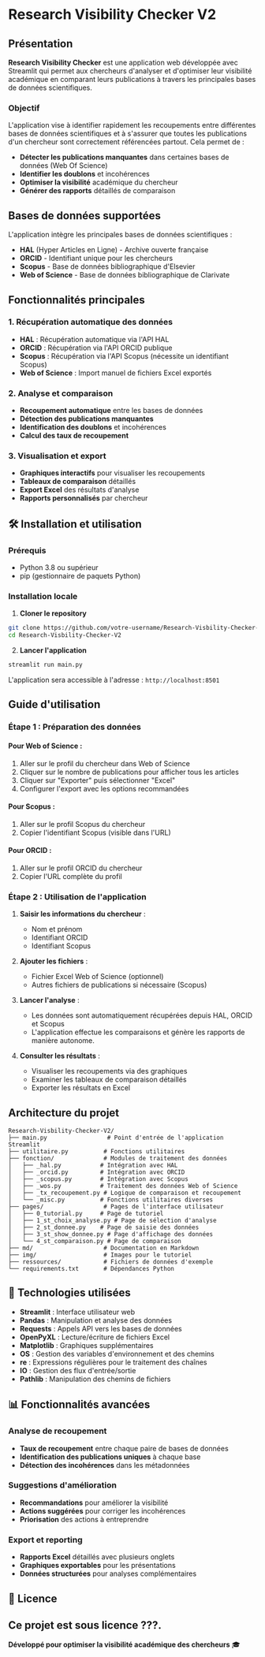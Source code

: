 # Research Visibility Checker V2

## Présentation

**Research Visibility Checker** est une application web développée avec Streamlit qui permet aux chercheurs d'analyser et d'optimiser leur visibilité académique en comparant leurs publications à travers les principales bases de données scientifiques.

### Objectif

L'application vise à identifier rapidement les recoupements entre différentes bases de données scientifiques et à s'assurer que toutes les publications d'un chercheur sont correctement référencées partout. Cela permet de :

- **Détecter les publications manquantes** dans certaines bases de données (Web Of Science)
- **Identifier les doublons** et incohérences
- **Optimiser la visibilité** académique du chercheur
- **Générer des rapports** détaillés de comparaison

## Bases de données supportées

L'application intègre les principales bases de données scientifiques :

- **HAL** (Hyper Articles en Ligne) - Archive ouverte française
- **ORCID** - Identifiant unique pour les chercheurs
- **Scopus** - Base de données bibliographique d'Elsevier
- **Web of Science** - Base de données bibliographique de Clarivate

## Fonctionnalités principales

### 1. Récupération automatique des données
- **HAL** : Récupération automatique via l'API HAL
- **ORCID** : Récupération via l'API ORCID publique
- **Scopus** : Récupération via l'API Scopus (nécessite un identifiant Scopus)
- **Web of Science** : Import manuel de fichiers Excel exportés

### 2. Analyse et comparaison
- **Recoupement automatique** entre les bases de données
- **Détection des publications manquantes**
- **Identification des doublons** et incohérences
- **Calcul des taux de recoupement**

### 3. Visualisation et export
- **Graphiques interactifs** pour visualiser les recoupements
- **Tableaux de comparaison** détaillés
- **Export Excel** des résultats d'analyse
- **Rapports personnalisés** par chercheur

## 🛠️ Installation et utilisation

### Prérequis
- Python 3.8 ou supérieur
- pip (gestionnaire de paquets Python)

### Installation locale

1. **Cloner le repository**
```bash
git clone https://github.com/votre-username/Research-Visbility-Checker-V2.git
cd Research-Visbility-Checker-V2
```

2. **Lancer l'application**
```bash
streamlit run main.py
```

L'application sera accessible à l'adresse : `http://localhost:8501`

## Guide d'utilisation

### Étape 1 : Préparation des données

#### Pour Web of Science :
1. Aller sur le profil du chercheur dans Web of Science
2. Cliquer sur le nombre de publications pour afficher tous les articles
3. Cliquer sur "Exporter" puis sélectionner "Excel"
4. Configurer l'export avec les options recommandées

#### Pour Scopus :
1. Aller sur le profil Scopus du chercheur
2. Copier l'identifiant Scopus (visible dans l'URL)

#### Pour ORCID :
1. Aller sur le profil ORCID du chercheur
2. Copier l'URL complète du profil

### Étape 2 : Utilisation de l'application

1. **Saisir les informations du chercheur** :
   - Nom et prénom
   - Identifiant ORCID
   - Identifiant Scopus

2. **Ajouter les fichiers** :
   - Fichier Excel Web of Science (optionnel)
   - Autres fichiers de publications si nécessaire (Scopus)

3. **Lancer l'analyse** :
   - Les données sont automatiquement récupérées depuis HAL, ORCID et Scopus
   - L'application effectue les comparaisons et génère les rapports de manière autonome.

4. **Consulter les résultats** :
   - Visualiser les recoupements via des graphiques
   - Examiner les tableaux de comparaison détaillés
   - Exporter les résultats en Excel

## Architecture du projet

```
Research-Visbility-Checker-V2/
├── main.py                 # Point d'entrée de l'application Streamlit
├── utilitaire.py          # Fonctions utilitaires
├── fonction/              # Modules de traitement des données
│   ├── _hal.py           # Intégration avec HAL
│   ├── _orcid.py         # Intégration avec ORCID
│   ├── _scopus.py        # Intégration avec Scopus
│   ├── _wos.py           # Traitement des données Web of Science
│   ├── _tx_recoupement.py # Logique de comparaison et recoupement
│   └── _misc.py          # Fonctions utilitaires diverses
├── pages/                 # Pages de l'interface utilisateur
│   ├── 0_tutorial.py     # Page de tutoriel
│   ├── 1_st_choix_analyse.py # Page de sélection d'analyse
│   ├── 2_st_donnee.py    # Page de saisie des données
│   ├── 3_st_show_donnee.py # Page d'affichage des données
│   └── 4_st_comparaison.py # Page de comparaison
├── md/                    # Documentation en Markdown
├── img/                   # Images pour le tutoriel
├── ressources/            # Fichiers de données d'exemple
└── requirements.txt       # Dépendances Python
```

## 🔧 Technologies utilisées

- **Streamlit** : Interface utilisateur web
- **Pandas** : Manipulation et analyse des données
- **Requests** : Appels API vers les bases de données
- **OpenPyXL** : Lecture/écriture de fichiers Excel
- **Matplotlib** : Graphiques supplémentaires
- **OS** : Gestion des variables d'environnement et des chemins
- **re** : Expressions régulières pour le traitement des chaînes
- **IO** : Gestion des flux d'entrée/sortie
- **Pathlib** : Manipulation des chemins de fichiers

## 📊 Fonctionnalités avancées

### Analyse de recoupement
- **Taux de recoupement** entre chaque paire de bases de données
- **Identification des publications uniques** à chaque base
- **Détection des incohérences** dans les métadonnées

### Suggestions d'amélioration
- **Recommandations** pour améliorer la visibilité
- **Actions suggérées** pour corriger les incohérences
- **Priorisation** des actions à entreprendre

### Export et reporting
- **Rapports Excel** détaillés avec plusieurs onglets
- **Graphiques exportables** pour les présentations
- **Données structurées** pour analyses complémentaires

## 📝 Licence

Ce projet est sous licence ???.
---

**Développé pour optimiser la visibilité académique des chercheurs** 🎓 